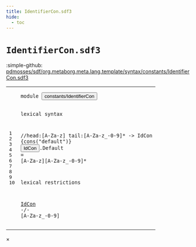 ```yaml
---
title: IdentifierCon.sdf3
hide:
  - toc
---
```


# `IdentifierCon.sdf3`

:simple-github: [pdmosses/sdf/org.metaborg.meta.lang.template/syntax/constants/IdentifierCon.sdf3]

[pdmosses/sdf/org.metaborg.meta.lang.template/syntax/constants/IdentifierCon.sdf3]: https://github.com/pdmosses/sdf/blob/master/org.metaborg.meta.lang.template/syntax/constants/IdentifierCon.sdf3 "The source file on GitHub"

<div class="sdf3"><table class="highlighttable"><tbody><tr><td class="linenos"><div class="linenodiv"><pre><span></span>1
2
3
4
5
6
7
8
9
10
</pre></div></td>
<td class="code"><pre><code><span class="keyword">module</span> <button class="modal-open" id="constants/IdentifierCon_1_8" title="a definition with multiple references" data-urls="../../TemplateLang.sdf3/#constants/IdentifierCon line 8_3; ../../aterms/Aterms.sdf3/#constants/IdentifierCon line 6_9; ../../labels/Labels.sdf3/#constants/IdentifierCon line 5_9; ../../layout-constraints/Layout-Constraints.sdf3/#constants/IdentifierCon line 7_3; ../../literals/Literals.sdf3/#constants/IdentifierCon line 5_2">constants/IdentifierCon</button>

<span class="keyword">lexical syntax</span>
 
<span class="layout">//head:[A-Za-z] tail:[A-Za-z\_\-0-9]* -&gt; IdCon {cons("default")}</span>
<button class="modal-open" id="IdCon_6_1" title="a definition with multiple references" data-urls="#IdCon line 10_1; ../../TemplateLang.sdf3/#IdCon line 95_29; ../../aterms/Aterms.sdf3/#IdCon line 10_20; ../../labels/Labels.sdf3/#IdCon line 10_20; ../../layout-constraints/Layout-Constraints.sdf3/#IdCon line 24_32; ../../literals/Literals.sdf3/#IdCon line 19_31">IdCon</button>.<span class="cons_Constructor"><span id="Default_6_7" title="a definition with no references">Default</span></span> = [<span class="cons_Regular">A</span>-<span class="cons_Regular">Z</span><span class="cons_Regular">a</span>-<span class="cons_Regular">z</span>][<span class="cons_Regular">A</span>-<span class="cons_Regular">Z</span><span class="cons_Regular">a</span>-<span class="cons_Regular">z</span>\_\-<span class="cons_Regular">0</span>-<span class="cons_Regular">9</span>]*

<span class="keyword">lexical restrictions</span>

<a href="#IdCon_6_1" id="IdCon_10_1" title="a reference to a single-file definition">IdCon</a> -/- [<span class="cons_Regular">A</span>-<span class="cons_Regular">Z</span><span class="cons_Regular">a</span>-<span class="cons_Regular">z</span>\_\-<span class="cons_Regular">0</span>-<span class="cons_Regular">9</span>]
</code></pre></td></tr></tbody></table></div>

<div id="modal">
  <div id="modal-content">
    <span id="modal-close">&times;</span>
    <h2 id="modal-h2"></h2>
    <p  id="modal-p"></p>
    <ul id="modal-ul"></ul>
  </div>
</div>

